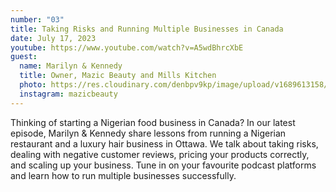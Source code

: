 ```yaml
---
number: "03"
title: Taking Risks and Running Multiple Businesses in Canada
date: July 17, 2023
youtube: https://www.youtube.com/watch?v=A5wdBhrcXbE
guest:
  name: Marilyn & Kennedy
  title: Owner, Mazic Beauty and Mills Kitchen
  photo: https://res.cloudinary.com/denbpv9kp/image/upload/v1689613158/IMG_4268_Large_rz7n1b.jpg
  instagram: mazicbeauty
---
```


Thinking of starting a Nigerian food business in Canada? In our latest episode, Marilyn & Kennedy share lessons from running a Nigerian restaurant and a luxury hair business in Ottawa. We talk about taking risks, dealing with negative customer reviews, pricing your products correctly, and scaling up your business. Tune in on your favourite podcast platforms and learn how to run multiple businesses successfully.
 